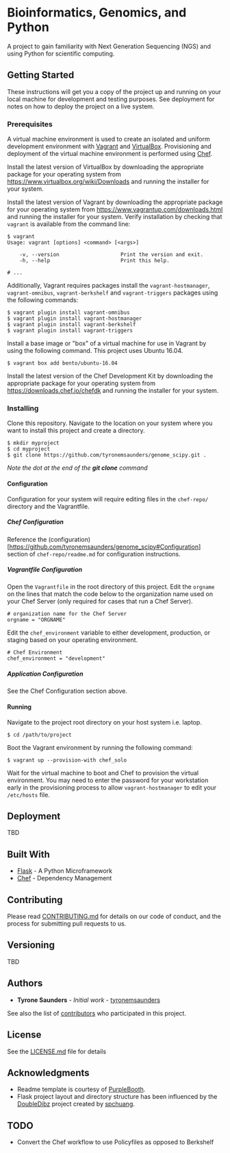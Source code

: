 # Bioinformatics, Genomics, and Python

A project to gain familiarity with Next Generation Sequencing (NGS) and using Python for scientific computing.

## Getting Started

These instructions will get you a copy of the project up and running on your local machine for development and testing purposes. See deployment for notes on how to deploy the project on a live system.

### Prerequisites

A virtual machine environment is used to create an isolated and uniform development environment with [Vagrant](https://www.vagrantup.com/) and [VirtualBox](https://www.virtualbox.org/).
Provisioning and deployment of the virtual machine environment is performed using [Chef](https://www.chef.io/chef/).

Install the latest version of VirtualBox by downloading the appropriate package for your operating system from https://www.virtualbox.org/wiki/Downloads and running the installer for your system.

Install the latest version of Vagrant by downloading the appropriate package for your operating system from https://www.vagrantup.com/downloads.html and running the installer for your system.
Verify installation by checking that `vagrant` is available from the command line:
```
$ vagrant
Usage: vagrant [options] <command> [<args>]

    -v, --version                    Print the version and exit.
    -h, --help                       Print this help.

# ...
```

Additionally, Vagrant requires packages install the `vagrant-hostmanager`, `vagrant-omnibus`, `vagrant-berkshelf` and `vagrant-triggers` packages using the following commands:
```
$ vagrant plugin install vagrant-omnibus
$ vagrant plugin install vagrant-hostmanager
$ vagrant plugin install vagrant-berkshelf
$ vagrant plugin install vagrant-triggers
```

Install a base image or "box" of a virtual machine for use in Vagrant by using the following command.  This project uses Ubuntu 16.04.
```
$ vagrant box add bento/ubuntu-16.04
```

Install the latest version of the Chef Development Kit by downloading the appropriate package for your operating system from https://downloads.chef.io/chefdk and running the installer for your system.

### Installing

Clone this repository.
Navigate to the location on your system where you want to install this project and create a directory.
```
$ mkdir myproject
$ cd myproject
$ git clone https://github.com/tyronemsaunders/genome_scipy.git .
```
*Note the dot at the end of the <b>git clone</b> command*

#### Configuration

Configuration for your system will require editing files in the `chef-repo/` directory and the Vagrantfile.

##### Chef Configuration

Reference the (configuration)[https://github.com/tyronemsaunders/genome_scipy#Configuration] section of `chef-repo/readme.md` for configuration instructions.

##### Vagrantfile Configuration

Open the `Vagrantfile` in the root directory of this project.
Edit the `orgname` on the lines that match the code below to the organization name used on your Chef Server (only required for cases that run a Chef Server).
```
# organization name for the Chef Server
orgname = "ORGNAME"
```

Edit the `chef_environment` variable to either development, production, or staging based on your operating environment.
```
# Chef Environment
chef_environment = "development"
```

##### Application Configuration

See the Chef Configuration section above.

#### Running

Navigate to the project root directory on your host system i.e. laptop.
```
$ cd /path/to/project
```

Boot the Vagrant environment by running the following command:
```
$ vagrant up --provision-with chef_solo
```
Wait for the virtual machine to boot and Chef to provision the virtual environment. You may need to enter the password for your workstation early in the provisioning process to allow `vagrant-hostmanager` to edit your `/etc/hosts` file.

## Deployment

TBD

## Built With

* [Flask](http://flask.pocoo.org/) - A Python Microframework
* [Chef](https://www.chef.io/chef/) - Dependency Management


## Contributing

Please read [CONTRIBUTING.md](https://www.github.com/tyronemsaunders/genome_scipy) for details on our code of conduct, and the process for submitting pull requests to us.

## Versioning

TBD

## Authors

* **Tyrone Saunders** - *Initial work* - [tyronemsaunders](https://github.com/tyronemsaunders)

See also the list of [contributors](https://github.com/tyronemsaunders/genome_scipy/contributors) who participated in this project.

## License

See the [LICENSE.md](LICENSE.md) file for details

## Acknowledgments

* Readme template is courtesy of [PurpleBooth](https://gist.github.com/PurpleBooth/109311bb0361f32d87a2).
* Flask project layout and directory structure has been influenced by the [DoubleDibz](https://github.com/spchuang/DoubleDibz-tutorial/tree/master/FINAL) project created by [spchuang](https://github.com/spchuang).

## TODO
* Convert the Chef workflow to use Policyfiles as opposed to Berkshelf